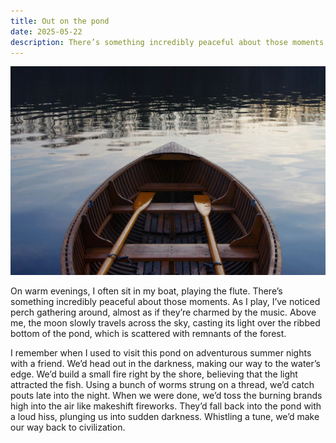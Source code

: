 ```yaml
---
title: Out on the pond
date: 2025-05-22
description: There’s something incredibly peaceful about those moments.
---
```


![Wooden rowboat with oars](./imgs/rowboat.jpg)

On warm evenings, I often sit in my boat, playing the flute. There’s something incredibly peaceful about those moments. As I play, I’ve noticed perch gathering around, almost as if they’re charmed by the music. Above me, the moon slowly travels across the sky, casting its light over the ribbed bottom of the pond, which is scattered with remnants of the forest.

I remember when I used to visit this pond on adventurous summer nights with a friend. We’d head out in the darkness, making our way to the water’s edge. We’d build a small fire right by the shore, believing that the light attracted the fish. Using a bunch of worms strung on a thread, we’d catch pouts late into the night. When we were done, we’d toss the burning brands high into the air like makeshift fireworks. They’d fall back into the pond with a loud hiss, plunging us into sudden darkness. Whistling a tune, we’d make our way back to civilization.
